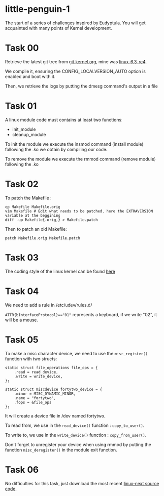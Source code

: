 # little-penguin-1
The start of a series of challenges inspired by Eudyptula. You will get acquainted with many points of Kernel development.

# Task 00

Retrieve the latest git tree from [git.kernel.org](www.git.kernel.org), mine was [linux-6.3-rc4](https://git.kernel.org/pub/scm/linux/kernel/git/torvalds/linux.git/snapshot/linux-6.3-rc4.tar.gz).

We compile it, ensuring the CONFIG_LOCALVERSION_AUTO option is enabled and boot with it.

Then, we retrieve the logs by putting the dmesg command's output in a file

# Task 01

A linux module code must contains at least two functions:
  - init_module
  - cleanup_module

To init the module we execute the insmod command (install module) following the .ko we obtain by compiling our code.

To remove the module we execute the rmmod command (remove module) following the .ko

# Task 02

To patch the Makefile :
```
cp Makefile Makefile.orig
vim Makefile # Edit what needs to be patched, here the EXTRAVERSION variable at the beggining
diff -up Makefile{.orig,} > Makefile.patch
```
Then to patch an old Makefile:
```
patch Makefile.orig Makefile.patch
```

# Task 03

The coding style of the linux kernel can be found [here](https://www.kernel.org/doc/html/v4.10/process/coding-style.html)

# Task 04

We need to add a rule in /etc/udev/rules.d/

`ATTR{bInterfaceProtocol}=="01"` represents a keyboard, if we write "02", it will be a mouse.

# Task 05

To make a misc character device, we need to use the `misc_register()` function with two structs:

```
static struct file_operations file_ops = {
	.read = read_device,
	.write = write_device,
};

static struct miscdevice fortytwo_device = {
    .minor = MISC_DYNAMIC_MINOR,
    .name = "fortytwo",
    .fops = &file_ops
};
```
It will create a device file in /dev named fortytwo.

To read from, we use in the `read_device()` function : `copy_to_user()`.

To write to, we use in the `write_device()` function : `copy_from_user()`.

Don't forget to unregister your device when using rmmod by putting the function `misc_deregister()` in the module exit function.

# Task 06

No difficulties for this task, just download the most recent [linux-next source code](https://git.kernel.org/pub/scm/linux/kernel/git/next/linux-next.git/).
